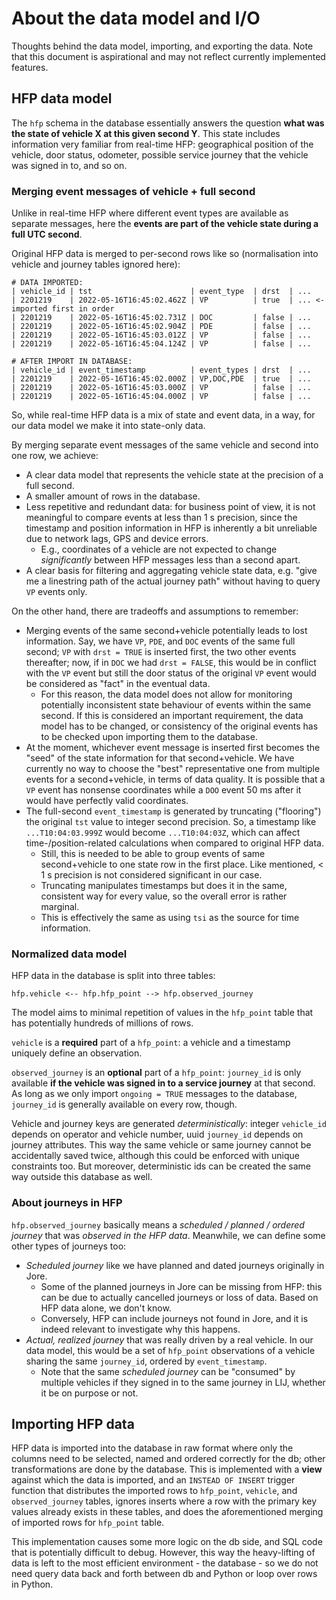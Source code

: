 # About the data model and I/O

Thoughts behind the data model, importing, and exporting the data.
Note that this document is aspirational and may not reflect currently implemented features.

## HFP data model

The `hfp` schema in the database essentially answers the question **what was the state of vehicle X at this given second Y**.
This state includes information very familiar from real-time HFP: geographical position of the vehicle, door status, odometer, possible service journey that the vehicle was signed in to, and so on.

### Merging event messages of vehicle + full second

Unlike in real-time HFP where different event types are available as separate messages, here the **events are part of the vehicle state during a full UTC second**.

Original HFP data is merged to per-second rows like so (normalisation into vehicle and journey tables ignored here):

```
# DATA IMPORTED:
| vehicle_id | tst                      | event_type  | drst  | ...
| 2201219    | 2022-05-16T16:45:02.462Z | VP          | true  | ... <- imported first in order
| 2201219    | 2022-05-16T16:45:02.731Z | DOC         | false | ...
| 2201219    | 2022-05-16T16:45:02.904Z | PDE         | false | ...
| 2201219    | 2022-05-16T16:45:03.012Z | VP          | false | ...
| 2201219    | 2022-05-16T16:45:04.124Z | VP          | false | ...

# AFTER IMPORT IN DATABASE:
| vehicle_id | event_timestamp          | event_types | drst  | ...
| 2201219    | 2022-05-16T16:45:02.000Z | VP,DOC,PDE  | true  | ...
| 2201219    | 2022-05-16T16:45:03.000Z | VP          | false | ...
| 2201219    | 2022-05-16T16:45:04.000Z | VP          | false | ...
```

So, while real-time HFP data is a mix of state and event data, in a way, for our data model we make it into state-only data.

By merging separate event messages of the same vehicle and second into one row, we achieve:

- A clear data model that represents the vehicle state at the precision of a full second.
- A smaller amount of rows in the database.
- Less repetitive and redundant data: for business point of view, it is not meaningful to compare events at less than 1 s precision, since the timestamp and position information in HFP is inherently a bit unreliable due to network lags, GPS and device errors.
  - E.g., coordinates of a vehicle are not expected to change _significantly_ between HFP messages less than a second apart.
- A clear basis for filtering and aggregating vehicle state data, e.g. "give me a linestring path of the actual journey path" without having to query `VP` events only.

On the other hand, there are tradeoffs and assumptions to remember:

- Merging events of the same second+vehicle potentially leads to lost information. Say, we have `VP`, `PDE`, and `DOC` events of the same full second; `VP` with `drst = TRUE` is inserted first, the two other events thereafter; now, if in `DOC` we had `drst = FALSE`, this would be in conflict with the `VP` event but still the door status of the original `VP` event would be considered as "fact" in the eventual data.
  - For this reason, the data model does not allow for monitoring potentially inconsistent state behaviour of events within the same second. If this is considered an important requirement, the data model has to be changed, or consistency of the original events has to be checked upon importing them to the database.
- At the moment, whichever event message is inserted first becomes the "seed" of the state information for that second+vehicle. We have currently no way to choose the "best" representative one from multiple events for a second+vehicle, in terms of data quality. It is possible that a `VP` event has nonsense coordinates while a `DOO` event 50 ms after it would have perfectly valid coordinates.
- The full-second `event_timestamp` is generated by truncating ("flooring") the original `tst` value to integer second precision. So, a timestamp like `...T10:04:03.999Z` would become `...T10:04:03Z`, which can affect time-/position-related calculations when compared to original HFP data.
  - Still, this is needed to be able to group events of same second+vehicle to one state row in the first place. Like mentioned, < 1 s precision is not considered significant in our case.
  - Truncating manipulates timestamps but does it in the same, consistent way for every value, so the overall error is rather marginal.
  - This is effectively the same as using `tsi` as the source for time information.

### Normalized data model

HFP data in the database is split into three tables:

```
hfp.vehicle <-- hfp.hfp_point --> hfp.observed_journey
```

The model aims to minimal repetition of values in the `hfp_point` table that has potentially hundreds of millions of rows.

`vehicle` is a **required** part of a `hfp_point`: a vehicle and a timestamp uniquely define an observation.

`observed_journey` is an **optional** part of a `hfp_point`: `journey_id` is only available **if the vehicle was signed in to a service journey** at that second.
As long as we only import `ongoing = TRUE` messages to the database, `journey_id` is generally available on every row, though.

Vehicle and journey keys are generated *deterministically*: integer `vehicle_id` depends on operator and vehicle number, uuid `journey_id` depends on journey attributes.
This way the same vehicle or same journey cannot be accidentally saved twice, although this could be enforced with unique constraints too.
But moreover, deterministic ids can be created the same way outside this database as well.

### About journeys in HFP

`hfp.observed_journey` basically means a *scheduled / planned / ordered journey* that was *observed in the HFP data*.
Meanwhile, we can define some other types of journeys too:

- *Scheduled journey* like we have planned and dated journeys originally in Jore. 
  - Some of the planned journeys in Jore can be missing from HFP: this can be due to actually cancelled journeys or loss of data. Based on HFP data alone, we don't know.
  - Conversely, HFP can include journeys not found in Jore, and it is indeed relevant to investigate why this happens.
- *Actual, realized journey* that was really driven by a real vehicle. In our data model, this would be a set of `hfp_point` observations of a vehicle sharing the same `journey_id`, ordered by `event_timestamp`. 
  - Note that the same *scheduled journey* can be "consumed" by multiple vehicles if they signed in to the same journey in LIJ, whether it be on purpose or not.

## Importing HFP data

HFP data is imported into the database in raw format where only the columns need to be selected, named and ordered correctly for the db;
other transformations are done by the database.
This is implemented with a **view** against which the data is imported, and an `INSTEAD OF INSERT` trigger function that distributes the imported rows to `hfp_point`, `vehicle`, and `observed_journey` tables, ignores inserts where a row with the primary key values already exists in these tables, and does the aforementioned merging of imported rows for `hfp_point` table.

This implementation causes some more logic on the db side, and SQL code that is potentially difficult to debug.
However, this way the heavy-lifting of data is left to the most efficient environment - the database - so we do not need query data back and forth between db and Python or loop over rows in Python.

